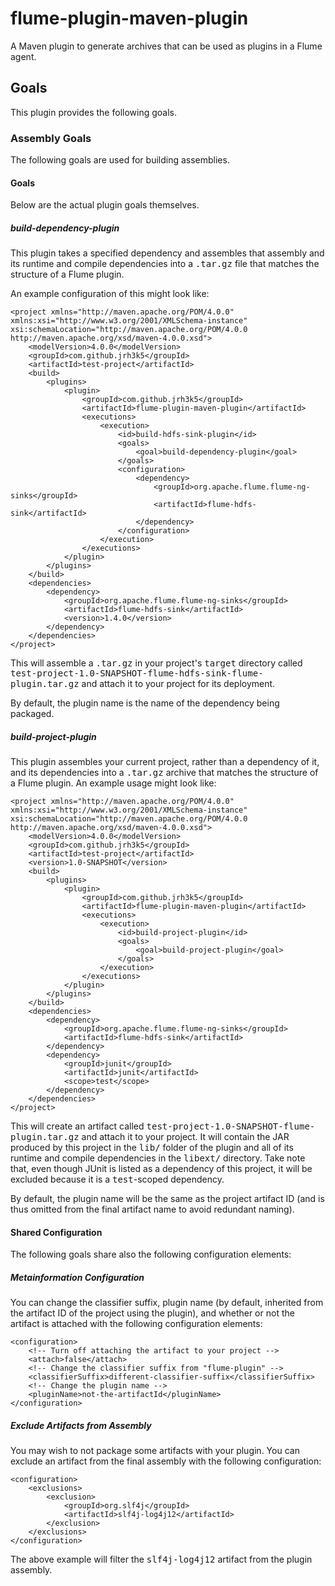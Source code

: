 # flume-plugin-maven-plugin

A Maven plugin to generate archives that can be used as plugins in a Flume agent.

## Goals

This plugin provides the following goals.

### Assembly Goals

The following goals are used for building assemblies.

#### Goals

Below are the actual plugin goals themselves.

##### build-dependency-plugin

This plugin takes a specified dependency and assembles that assembly and its runtime and compile dependencies into a <tt>.tar.gz</tt> file that matches the structure of a Flume plugin.

An example configuration of this might look like:

    <project xmlns="http://maven.apache.org/POM/4.0.0" xmlns:xsi="http://www.w3.org/2001/XMLSchema-instance" xsi:schemaLocation="http://maven.apache.org/POM/4.0.0 http://maven.apache.org/xsd/maven-4.0.0.xsd">
        <modelVersion>4.0.0</modelVersion>
        <groupId>com.github.jrh3k5</groupId>
        <artifactId>test-project</artifactId>
        <build>
            <plugins>
                <plugin>
                    <groupId>com.github.jrh3k5</groupId>
                    <artifactId>flume-plugin-maven-plugin</artifactId>
                    <executions>
                        <execution>
                            <id>build-hdfs-sink-plugin</id>
                            <goals>
                                <goal>build-dependency-plugin</goal>
                            </goals>
                            <configuration>
                                <dependency>
                                    <groupId>org.apache.flume.flume-ng-sinks</groupId>
                                    <artifactId>flume-hdfs-sink</artifactId>
                                </dependency>
                            </configuration>
                        </execution>
                    </executions>
                </plugin>
            </plugins>
        </build>
        <dependencies>
            <dependency>
                <groupId>org.apache.flume.flume-ng-sinks</groupId>
                <artifactId>flume-hdfs-sink</artifactId>
                <version>1.4.0</version>
            </dependency>
        </dependencies>
    </project>

This will assemble a <tt>.tar.gz</tt> in your project's <tt>target</tt> directory called <tt>test-project-1.0-SNAPSHOT-flume-hdfs-sink-flume-plugin.tar.gz</tt> and attach it to your project for its deployment.

By default, the plugin name is the name of the dependency being packaged.

##### build-project-plugin

This plugin assembles your current project, rather than a dependency of it, and its dependencies into a <tt>.tar.gz</tt> archive that matches the structure of a Flume plugin. An example usage might look like:

    <project xmlns="http://maven.apache.org/POM/4.0.0" xmlns:xsi="http://www.w3.org/2001/XMLSchema-instance" xsi:schemaLocation="http://maven.apache.org/POM/4.0.0 http://maven.apache.org/xsd/maven-4.0.0.xsd">
        <modelVersion>4.0.0</modelVersion>
        <groupId>com.github.jrh3k5</groupId>
        <artifactId>test-project</artifactId>
        <version>1.0-SNAPSHOT</version>
        <build>
            <plugins>
                <plugin>
                    <groupId>com.github.jrh3k5</groupId>
                    <artifactId>flume-plugin-maven-plugin</artifactId>
                    <executions>
                        <execution>
                            <id>build-project-plugin</id>
                            <goals>
                                <goal>build-project-plugin</goal>
                            </goals>
                        </execution>
                    </executions>
                </plugin>
            </plugins>
        </build>
        <dependencies>
            <dependency>
                <groupId>org.apache.flume.flume-ng-sinks</groupId>
                <artifactId>flume-hdfs-sink</artifactId>
            </dependency>
            <dependency>
                <groupId>junit</groupId>
                <artifactId>junit</artifactId>
                <scope>test</scope>
            </dependency>
        </dependencies>
    </project>

This will create an artifact called <tt>test-project-1.0-SNAPSHOT-flume-plugin.tar.gz</tt> and attach it to your project. It will contain the JAR produced by this project in the <tt>lib/</tt> folder of the plugin and all of its runtime and compile dependencies in the <tt>libext/</tt> directory. Take note that, even though JUnit is listed as a dependency of this project, it will be excluded because it is a <tt>test</tt>-scoped dependency.

By default, the plugin name will be the same as the project artifact ID (and is thus omitted from the final artifact name to avoid redundant naming).

#### Shared Configuration

The following goals share also the following configuration elements:

##### Metainformation Configuration

You can change the classifier suffix, plugin name (by default, inherited from the artifact ID of the project using the plugin), and whether or not the artifact is attached with the following configuration elements:

    <configuration>
        <!-- Turn off attaching the artifact to your project -->
        <attach>false</attach>
        <!-- Change the classifier suffix from "flume-plugin" -->
        <classifierSuffix>different-classifier-suffix</classifierSuffix>
        <!-- Change the plugin name -->
        <pluginName>not-the-artifactId</pluginName>
    </configuration>

##### Exclude Artifacts from Assembly

You may wish to not package some artifacts with your plugin. You can exclude an artifact from the final assembly with the following configuration:

    <configuration>
        <exclusions>
            <exclusion>
                <groupId>org.slf4j</groupId>
                <artifactId>slf4j-log4j12</artifactId>
            </exclusion>
        </exclusions>
    </configuration>

The above example will filter the <tt>slf4j-log4j12</tt> artifact from the plugin assembly.